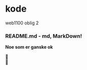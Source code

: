 # kode
web1100 oblig 2
### README.md - md, MarkDown!  
**Noe som er ganske ok**  

:camel:  
:rocket:  
